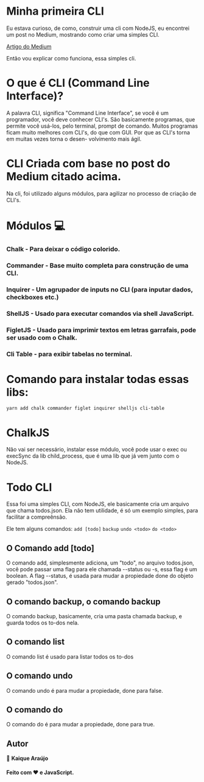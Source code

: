 # Minha primeira CLI

Eu estava curioso, de como, construir uma cli com NodeJS, eu encontrei um post no Medium,
mostrando como criar uma simples CLI.

[Artigo do Medium](https://medium.com/henriquekuwai/criando-sua-cli-com-node-js-d6dee7d03110)

Então vou explicar como funciona, essa simples cli.

# O que é CLI (Command Line Interface)?


A palavra CLI, significa "Command Line Interface", se você é um programador, você deve conhecer CLI's.
São basicamente programas, que permite você usá-los, pelo terminal, prompt de comando. Muitos programas
ficam muito melhores com CLI's, do que com GUI. Por que as CLI's torna em muitas vezes torna o desen-
volvimento mais ágil.

# CLI Criada com base no post do Medium citado acima.

Na cli, foi utilizado alguns módulos, para agilizar no processo de criação de CLI's.

# Módulos :computer:

### Chalk - Para deixar o código colorido.
### Commander - Base muito completa para construção de uma CLI.
### Inquirer - Um agrupador de inputs no CLI (para inputar dados, checkboxes etc.)
### ShellJS - Usado para executar comandos via shell JavaScript.
### FigletJS - Usado para imprimir textos em letras garrafais, pode ser usado com o Chalk.
### Cli Table - para exibir tabelas no terminal.

# Comando para instalar todas essas libs:

`yarn add chalk commander figlet inquirer shelljs cli-table`

# ChalkJS 

Não vai ser necessário, instalar esse módulo, você pode usar o exec ou execSync da lib child_process,
que é uma lib que já vem junto com o NodeJS.

# Todo CLI

Essa foi uma simples CLI, com NodeJS, ele basicamente cria um arquivo que chama todos.json.
Ela não tem utilidade, é só um exemplo simples, para facilitar a compreênsão.

Ele tem alguns comandos:
 `add [todo]`
 `backup`
 `undo <todo>`
 `do <todo>`

## O Comando add [todo]

O comando add, simplesmente adiciona, um "todo", no arquivo todos.json, você pode passar uma flag para 
ele chamada --status ou -s, essa flag é um boolean. A flag --status, é usada para mudar a propiedade
done do objeto gerado "todos.json".

## O comando backup, o comando backup

O comando backup, basicamente, cria uma pasta chamada backup, e guarda todos os to-dos nela.

## O comando list

O comando list é usado para listar todos os to-dos

## O comando undo <todo>

O comando undo é para mudar a propiedade, done para false.

## O comando do <todo>

O comando do é para mudar a propiedade, done para true.

## Autor

👤 **Kaique Araújo**

<h4>Feito com ❤️ e JavaScript.</h3>